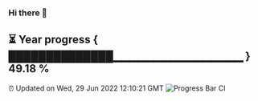 ### Hi there 👋
⏳ Year progress { ██████████████▁▁▁▁▁▁▁▁▁▁▁▁▁▁▁▁ } 49.18 %
---
⏰ Updated on Wed, 29 Jun 2022 12:10:21 GMT
![Progress Bar CI](https://github.com/Moyi321/Moyi321/workflows/Progress%20Bar%20CI/badge.svg)
